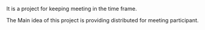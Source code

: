 It is a project for keeping meeting in the time frame.

The Main idea of this project is providing distributed for meeting participant.